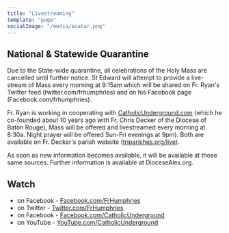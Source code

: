 ```yaml
---
title: "Livestreaming"
template: "page"
socialImage: "/media/avatar.png"
---
```


## National & Statewide Quarantine

Due to the State-wide quarantine, all celebrations of the Holy Mass are cancelled until further notice. St Edward will attempt to provide a live-stream of Mass every morning at 9:15am which will be shared on Fr. Ryan's Twitter feed (twitter.com/frhumphries) and on his Facebook page (Facebook.com/frhumphries).

Fr. Ryan is working in cooperating with [CatholicUnderground.com](http://www.CatholicUnderground.com) (which he co-founded about 10 years ago with Fr. Chris Decker of the Diocese of Baton Rouge), Mass will be offered and livestreamed every morning at 8:30a. Night prayer will be offered Sun-Fri evenings at 9pm). Both are available on Fr. Decker's parish website ([triparishes.org/live](http://triparishes.org/live)).

As soon as new information becomes available, it will be available at those same sources. Further information is available at DioceseAlex.org.

## Watch

- on Facebook - [Facebook.com/FrHumphries](https://www.Facebook.com/FrHumphries)
- on Twitter - [Twitter.com/FrHumphries](https://www.Twitter.com/FrHumphries)
- on Facebook - [Facebook.com/CatholicUnderground](https://www.Facebook.com/CatholicUnderground)
- on YouTube - [YouTube.com/CatholicUnderground](https://www.YouTube.com/CatholicUnderground)
